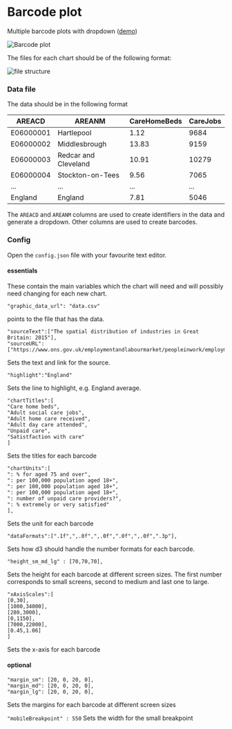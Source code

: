 # Barcode plot
Multiple barcode plots with dropdown ([demo](https://onsvisual.github.io/multiple_barcodeplot/barcode/index.html))

![Barcode plot](https://user-images.githubusercontent.com/2945099/48061368-95e65d80-e1b6-11e8-9492-0b6bf93ca9f6.png)

The files for each chart should be of the following format:

![file structure](https://user-images.githubusercontent.com/2945099/48061578-5b30f500-e1b7-11e8-9178-b56837943395.png)

### Data file
The data should be in the following format

| AREACD    | AREANM               | CareHomeBeds | CareJobs |
| --------- | -------------------- | ------------ | -------- |
| E06000001 | Hartlepool           | 1.12         | 9684     |
| E06000002 | Middlesbrough        | 13.83        | 9159     |
| E06000003 | Redcar and Cleveland | 10.91        | 10279    |
| E06000004 | Stockton-on-Tees     | 9.56         | 7065     |
| ... | ... | ... | ... |
| England | England | 7.81 |5046|



The `AREACD` and `AREANM` columns are used to create identifiers in the data and generate a dropdown. Other columns are used to create barcodes.

### Config

Open the `config.json` file with your favourite text editor. 

#### essentials

These contain the main variables which the chart will need and will possibly need changing for each new chart.

```"graphic_data_url": "data.csv" ```

points to the file that has the data. 



```  
"sourceText":["The spatial distribution of industries in Great Britain: 2015"],
"sourceURL":["https://www.ons.gov.uk/employmentandlabourmarket/peopleinwork/employmentandemployeetypes/articles/thespatialdistributionofindustriesingreatbritain/2015"],
```
Sets the text and link for the source.



```
"highlight":"England"
```
Sets the line to highlight, e.g. England average.


```
"chartTitles":[
"Care home beds",
"Adult social care jobs",
"Adult home care received",
"Adult day care attended",
"Unpaid care",
"Satistfaction with care"
]
```
Sets the titles for each barcode

```
"chartUnits":[
": % for aged 75 and over",
": per 100,000 population aged 18+",
": per 100,000 population aged 18+",
": per 100,000 population aged 18+",
": number of unpaid care providers?",
": % extremely or very satisfied"
],
```
Sets the unit for each barcode

```
"dataFormats":[".1f",",.0f",",.0f",".0f",",.0f",".3p"],
```
Sets how d3 should handle the number formats for each barcode.

```
"height_sm_md_lg" : [70,70,70],
```
Sets the height for each barcode at different screen sizes. The first number corresponds to small screens, second to medium and last one to large.

```
"xAxisScales":[
[0,30],
[1000,34000],
[280,3000],
[0,1150],
[7000,22000],
[0.45,1.06]
]
```
Sets the x-axis for each barcode

#### optional
```
"margin_sm": [20, 0, 20, 0],
"margin_md": [20, 0, 20, 0],
"margin_lg": [20, 0, 20, 0],
```
Sets the margins for each barcode at different screen sizes

```"mobileBreakpoint" : 550```
Sets the width for the small breakpoint